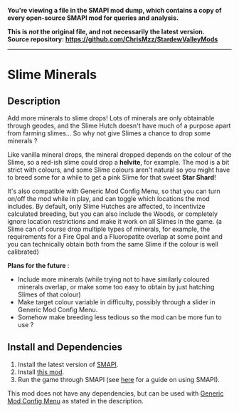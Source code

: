 **You're viewing a file in the SMAPI mod dump, which contains a copy of every open-source SMAPI mod
for queries and analysis.**

**This is _not_ the original file, and not necessarily the latest version.**  
**Source repository: https://github.com/ChrisMzz/StardewValleyMods**

----

# Slime Minerals

## Description 

Add more minerals to slime drops! Lots of minerals are only obtainable through geodes, and the Slime Hutch doesn't have much of a purpose apart from farming slimes... So why not give Slimes a chance to drop some minerals ? 

Like vanilla mineral drops, the mineral dropped depends on the colour of the Slime, so a red-ish slime could drop a __helvite__, for example. The mod is a bit strict with colours, and some Slime colours aren't natural so you might have to breed some for a while to get a pink Slime for that sweet __Star Shard__!

It's also compatible with Generic Mod Config Menu, so that you can turn on/off the mod while in play, and can toggle which locations the mod includes. By default, only Slime Hutches are affected, to incentivize calculated breeding, but you can also include the Woods, or completely ignore location restrictions and make it work on all Slimes in the game.
(a Slime can of course drop multiple types of minerals, for example, the requirements for a Fire Opal and a Fluoropatite overlap at some point and you can technically obtain both from the same Slime if the colour is well calibrated)

__Plans for the future__ :
- Include more minerals (while trying not to have similarly coloured minerals overlap, or make some too easy to obtain by just hatching Slimes of that colour)
- Make target colour variable in difficulty, possibly through a slider in Generic Mod Config Menu.
- Somehow make breeding less tedious so the mod can be more fun to use ?


## Install and Dependencies

1. Install the latest version of [SMAPI](https://smapi.io/).
2. Install [this mod](https://www.nexusmods.com/stardewvalley/mods/20930/).
3. Run the game through SMAPI (see [here](https://stardewvalleywiki.com/Modding:Player_Guide/Getting_Started) for a guide on using SMAPI).

This mod does not have any dependencies, but can be used with [Generic Mod Config Menu](https://www.nexusmods.com/stardewvalley/mods/5098) as stated in the description.

